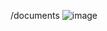 /documents
![image](https://github.com/Dyrexxx/project_egar/assets/136938078/1bff8aab-3aff-4955-82b5-c29c49dadb6f)
